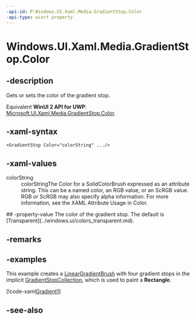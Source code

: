 ```yaml
---
-api-id: P:Windows.UI.Xaml.Media.GradientStop.Color
-api-type: winrt property
---
```


<!-- Property syntax
public Windows.UI.Color Color { get;  set; }
-->

# Windows.UI.Xaml.Media.GradientStop.Color

## -description
Gets or sets the color of the gradient stop.

Equivalent **WinUI 2 API for UWP**: [Microsoft.UI.Xaml.Media.GradientStop.Color](/windows/winui/api/microsoft.ui.xaml.media.gradientstop.color).

## -xaml-syntax
```xaml
<GradientStop Color="colorString" .../>
```


## -xaml-values
<dl><dt>colorString</dt><dd>colorStringThe Color for a SolidColorBrush expressed as an attribute string. This can be a named color, an RGB value, or an ScRGB value. RGB or ScRGB may also specify alpha information. For more information, see the XAML Attribute Usage in Color.</dd>
</dl>
## -property-value
The color of the gradient stop. The default is [Transparent](../windows.ui/colors_transparent.md).

## -remarks

## -examples
This example creates a [LinearGradientBrush](lineargradientbrush.md) with four gradient stops in the implicit [GradientStopCollection](gradientstopcollection.md), which is used to paint a **Rectangle**.



[!code-xaml[Gradient1](../windows.ui.xaml.media/code/Gradients/csharp/Page.xaml#SnippetGradient1)]

## -see-also
